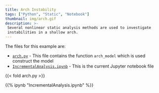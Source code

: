 ```yaml
---
title: Arch Instability
tags: ["Python", "Static", "Notebook"]
thumbnail: img/arch.gif
description: >-
 Several nonlinear static analysis methods are used to investigate
 instabilities in a shallow arch.
---
```



The files for this example are:
- [`arch.py`](./arch.py) - This file contains the function `arch_model` which is used construct the model
- [`IncrementalAnalysis.ipynb`](IncrementalAnalysis.ipynb) - This is the current Jupyter notebook file

{{< fold arch.py >}}

{{% ipynb "IncrementalAnalysis.ipynb" %}}
